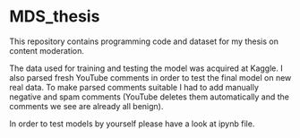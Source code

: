 ﻿# MDS_thesis

This repository contains programming code and dataset for my thesis on content moderation. 

The data used for training and testing the model was acquired at Kaggle. I also parsed fresh YouTube comments in order to test the final model on new real data. To make parsed comments suitable I had to add manually negative and spam comments (YouTube deletes them automatically and the comments we see are already all benign).

In order to test models by yourself please have a look at ipynb file.

